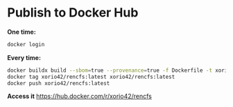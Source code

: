# Publish to Docker Hub

**One time:**

```bash
docker login
```

**Every time:**

```bash
docker buildx build --sbom=true --provenance=true -f Dockerfile -t xorio42/rencfs ..
docker tag xorio42/rencfs:latest xorio42/rencfs:latest
docker push xorio42/rencfs:latest
```

**Access it** https://hub.docker.com/r/xorio42/rencfs
